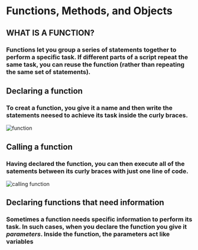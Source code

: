 # Functions, Methods, and Objects
## WHAT IS A FUNCTION? 
### Functions let you group a series of statements together to perform a specific task. If different parts of a script repeat the same task, you can reuse the function (rather than repeating the same set of statements). 
## Declaring a function
### To creat a function, you give it a name and then write the statements neesed to achieve its task inside the curly braces.
![function](https://user-images.githubusercontent.com/70091044/92518912-cfa8a500-f221-11ea-8f56-f7603a679c01.PNG)
## Calling a function
### Having declared the function, you can then execute all of the satements between its curly braces with just one line of code.
![calling function](https://user-images.githubusercontent.com/70091044/92519456-a6d4df80-f222-11ea-8117-bd28443ce2ac.PNG)
## Declaring functions that need information
### Sometimes a function needs specific information to perform its task. In such cases, when you declare the function you give it *parameters*. Inside the function, the parameters act like variables
